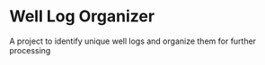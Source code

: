 # Well Log Organizer
A project to identify unique well logs and organize them for further processing